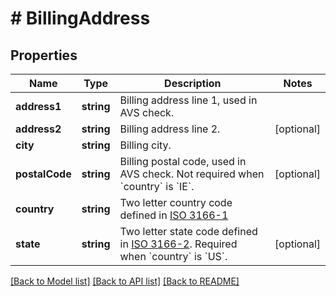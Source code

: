 # # BillingAddress

## Properties

Name | Type | Description | Notes
------------ | ------------- | ------------- | -------------
**address1** | **string** | Billing address line 1, used in AVS check. | 
**address2** | **string** | Billing address line 2. | [optional] 
**city** | **string** | Billing city. | 
**postalCode** | **string** | Billing postal code, used in AVS check. Not required when &#x60;country&#x60; is &#x60;IE&#x60;. | [optional] 
**country** | **string** | Two letter country code defined in [ISO 3166-1](http://en.wikipedia.org/wiki/ISO_3166-1_alpha-2) | 
**state** | **string** | Two letter state code defined in [ISO 3166-2](http://en.wikipedia.org/wiki/ISO_3166-2:US). Required when &#x60;country&#x60; is &#x60;US&#x60;. | [optional] 

[[Back to Model list]](../../README.md#documentation-for-models) [[Back to API list]](../../README.md#documentation-for-api-endpoints) [[Back to README]](../../README.md)


